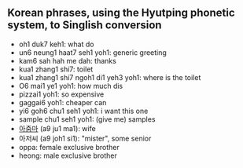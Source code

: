 ## Korean phrases, using the Hyutping phonetic system, to Singlish conversion

* oh1 duk7 keh1: what do 
* un6 neung1 haat7 seh1 yoh1: generic greeting
* kam6 sah hah me dah:  thanks 
* kua1 zhang1 shi7:  toilet
* kua1 zhang1 shi7 ngoh1 di1 yeh3 yoh1: where is the toilet 
* O6 mai1 ye1 yoh1: how much dis
* pizzai1 yoh1: so expensive 
* gaggai6 yoh1: cheaper can
* yi6 goh6 chu1 seh1 yoh1: i want this one
* sample chu1 seh1 yoh1: (give me) samples 
* [아줌마](https://en.wikipedia.org/wiki/Ajumma) (a9 ju1 ma1): wife
* 아저씨 (a9 joh1 si1): "mister", some senior
* oppa: female exclusive brother 
* heong: male exclusive brother
